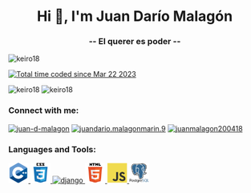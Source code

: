<h1 align="center">Hi 👋, I'm Juan Darío Malagón</h1>
<h3 align="center">-- El querer es poder --</h3>

<p align="left"> <img src="https://komarev.com/ghpvc/?username=keiro18&label=Profile%20views&color=0e75b6&style=flat" alt="keiro18" /> </p>

<a href="https://wakatime.com/@4adf3951-5464-4748-9b14-ea12c7562a21"><img src="https://wakatime.com/badge/user/4adf3951-5464-4748-9b14-ea12c7562a21.svg" alt="Total time coded since Mar 22 2023" /></a>

<img src="https://github-readme-stats.vercel.app/api?username=keiro18&show_icons=true&theme=dark" alt="keiro18" />

<img src="https://github-readme-stats.vercel.app/api/top-langs/?username=keiro18&layout=compact&show_icons=true&theme=dark" alt="keiro18" />
</p>

<h3 align="left">Connect with me:</h3>
<p align="left">
<a href="https://linkedin.com/in/juan-d-malagon" target="blank"><img align="center" src="https://raw.githubusercontent.com/rahuldkjain/github-profile-readme-generator/master/src/images/icons/Social/linked-in-alt.svg" alt="juan-d-malagon" height="30" width="40" /></a>
<a href="https://fb.com/juandario.malagonmarin.9" target="blank"><img align="center" src="https://raw.githubusercontent.com/rahuldkjain/github-profile-readme-generator/master/src/images/icons/Social/facebook.svg" alt="juandario.malagonmarin.9" height="30" width="40" /></a>
<a href="https://instagram.com/juanmalagon200418" target="blank"><img align="center" src="https://raw.githubusercontent.com/rahuldkjain/github-profile-readme-generator/master/src/images/icons/Social/instagram.svg" alt="juanmalagon200418" height="30" width="40" /></a>
</p>

<h3 align="left">Languages and Tools:</h3>
<p align="left"> <a href="https://www.w3schools.com/cpp/" target="_blank" rel="noreferrer"> <img src="https://raw.githubusercontent.com/devicons/devicon/master/icons/cplusplus/cplusplus-original.svg" alt="cplusplus" width="40" height="40"/> </a> <a href="https://www.w3schools.com/css/" target="_blank" rel="noreferrer"> <img src="https://raw.githubusercontent.com/devicons/devicon/master/icons/css3/css3-original-wordmark.svg" alt="css3" width="40" height="40"/> </a> <a href="https://www.djangoproject.com/" target="_blank" rel="noreferrer"> <img src="https://cdn.worldvectorlogo.com/logos/django.svg" alt="django" width="40" height="40"/> </a> <a href="https://www.w3.org/html/" target="_blank" rel="noreferrer"> <img src="https://raw.githubusercontent.com/devicons/devicon/master/icons/html5/html5-original-wordmark.svg" alt="html5" width="40" height="40"/> </a> <a href="https://developer.mozilla.org/en-US/docs/Web/JavaScript" target="_blank" rel="noreferrer"> <img src="https://raw.githubusercontent.com/devicons/devicon/master/icons/javascript/javascript-original.svg" alt="javascript" width="40" height="40"/> </a> <a href="https://www.postgresql.org" target="_blank" rel="noreferrer"> <img src="https://raw.githubusercontent.com/devicons/devicon/master/icons/postgresql/postgresql-original-wordmark.svg" alt="postgresql" width="40" height="40"/> </a> </p>
